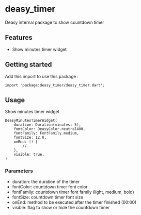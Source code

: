 # deasy_timer

Deasy internal package to show countdown timer

## Features

- Show minutes timer widget

## Getting started
Add this import to use this package :
```
import 'package:deasy_timer/deasy_timer.dart';
```

## Usage

Show minutes timer widget
```
DeasyMinutesTimerWidget(
    duration: Duration(minutes: 5),
    fontColor: DeasyColor.neutral400,
    fontFamily: FontFamily.medium,
    fontSize: 12.0,
    onEnd: () {
        //..
    },
    visible: true,
)
```

### Parameters
- duration: the duration of the timer
- fontColor: countdown timer font color
- fontFamily: countdown timer font family (light, medium, bold)
- fontSize: countdown timer font size
- onEnd: method to be executed after the timer finished (00:00)
- visible: flag to show or hide the countdown timer